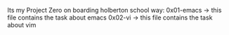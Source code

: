 Its my Project Zero on boarding holberton school way:
    0x01-emacs -> this file contains the task about emacs
    0x02-vi  -> this file contains the task about vim
